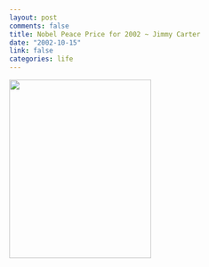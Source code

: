 ```yaml
--- 
layout: post
comments: false
title: Nobel Peace Price for 2002 ~ Jimmy Carter
date: "2002-10-15"
link: false
categories: life
---
```

<a href="http://www.nobel.no/eng_peace_2002.html">
<img src="http://www.zanshin.net/images/carter.jpg" border="0" height="320" width="255" />
</a>
